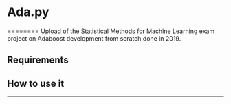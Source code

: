 # Ada.py
========
Upload of the Statistical Methods for Machine Learning exam project on Adaboost development from scratch done in 2019.

Requirements
------------

## How to use it
----------------



